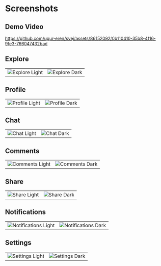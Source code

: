 # Screenshots

## Demo Video

https://github.com/ugur-eren/svej/assets/86152092/0b110410-35b8-4f16-9fe3-766047432bad

## Explore

<table>
  <tr>
    <td><img src="./explore-light.png" alt="Explore Light"></td>
    <td><img src="./explore-dark.png" alt="Explore Dark"></td>
  </tr>
</table>

## Profile

<table>
  <tr>
    <td><img src="./profile-light.png" alt="Profile Light"></td>
    <td><img src="./profile-dark.png" alt="Profile Dark"></td>
  </tr>
</table>

## Chat

<table>
  <tr>
    <td><img src="./chat-light.png" alt="Chat Light"></td>
    <td><img src="./chat-dark.png" alt="Chat Dark"></td>
  </tr>
</table>

## Comments

<table>
  <tr>
    <td><img src="./comments-light.png" alt="Comments Light"></td>
    <td><img src="./comments-dark.png" alt="Comments Dark"></td>
  </tr>
</table>

## Share

<table>
  <tr>
    <td><img src="./share-light.png" alt="Share Light"></td>
    <td><img src="./share-dark.png" alt="Share Dark"></td>
  </tr>
</table>

## Notifications

<table>
  <tr>
    <td><img src="./notifications-light.png" alt="Notifications Light"></td>
    <td><img src="./notifications-dark.png" alt="Notifications Dark"></td>
  </tr>
</table>

## Settings

<table>
  <tr>
    <td><img src="./settings-light.png" alt="Settings Light"></td>
    <td><img src="./settings-dark.png" alt="Settings Dark"></td>
  </tr>
</table>
